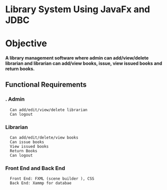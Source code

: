 # Library System Using JavaFx and JDBC

# Objective
#### A library management software where admin can add/view/delete librarian and librarian can add/view books, issue, view issued books and return books.
## Functional Requirements
### . Admin
      Can add/edit/view/delete librarian
      Can logout

###  Librarian
      Can add/edit/delete/view books
      Can issue books
      View issued books
      Return Books
      Can logout
   
### Front End and Back End
      Front End: FXML (scene builder ), CSS
      Back End: Xammp for databae   

